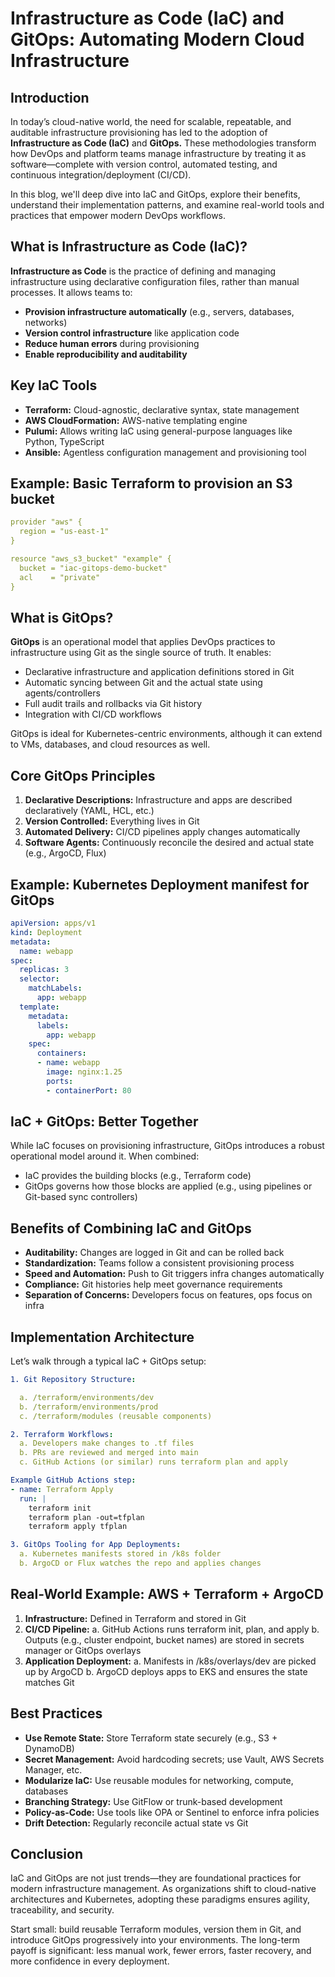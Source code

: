 # **Infrastructure as Code (IaC) and GitOps: Automating Modern Cloud Infrastructure**
  

## **Introduction**

In today’s cloud-native world, the need for scalable, repeatable, and auditable infrastructure provisioning has led to the adoption of **Infrastructure as Code (IaC)** and **GitOps.** These methodologies transform how DevOps and platform teams manage infrastructure by treating it as software—complete with version control, automated testing, and continuous integration/deployment (CI/CD).  

In this blog, we'll deep dive into IaC and GitOps, explore their benefits, understand their implementation patterns, and examine real-world tools and practices that empower modern DevOps workflows. 

## **What is Infrastructure as Code (IaC)?**  

**Infrastructure as Code** is the practice of defining and managing infrastructure using declarative configuration files, rather than manual processes. It allows teams to:

* **Provision infrastructure automatically** (e.g., servers, databases, networks)
* **Version control infrastructure** like application code 
* **Reduce human errors** during provisioning 
* **Enable reproducibility and auditability**

## **Key IaC Tools** 

* **Terraform:** Cloud-agnostic, declarative syntax, state management 
* **AWS CloudFormation:** AWS-native templating engine 
* **Pulumi:** Allows writing IaC using general-purpose languages like Python, TypeScript 
* **Ansible:** Agentless configuration management and provisioning tool 

## **Example: Basic Terraform to provision an S3 bucket**

```yaml
provider "aws" { 
  region = "us-east-1" 
}

resource "aws_s3_bucket" "example" { 
  bucket = "iac-gitops-demo-bucket" 
  acl    = "private" 
} 
```
 
## **What is GitOps?** 

**GitOps** is an operational model that applies DevOps practices to infrastructure using Git as the single source of truth. It enables: 

* Declarative infrastructure and application definitions stored in Git 
* Automatic syncing between Git and the actual state using agents/controllers 
* Full audit trails and rollbacks via Git history 
* Integration with CI/CD workflows 

GitOps is ideal for Kubernetes-centric environments, although it can extend to VMs, databases, and cloud resources as well. 

## **Core GitOps Principles**

1. **Declarative Descriptions:** Infrastructure and apps are described declaratively (YAML, HCL, etc.) 
2. **Version Controlled:** Everything lives in Git 
3. **Automated Delivery:** CI/CD pipelines apply changes automatically 
4. **Software Agents:** Continuously reconcile the desired and actual state (e.g., ArgoCD, Flux) 

## **Example: Kubernetes Deployment manifest for GitOps**


```yaml
apiVersion: apps/v1 
kind: Deployment
metadata: 
  name: webapp 
spec: 
  replicas: 3 
  selector: 
    matchLabels: 
      app: webapp 
  template: 
    metadata: 
      labels: 
        app: webapp 
    spec: 
      containers: 
      - name: webapp 
        image: nginx:1.25 
        ports: 
        - containerPort: 80 
```

## **IaC + GitOps: Better Together**

While IaC focuses on provisioning infrastructure, GitOps introduces a robust operational model around it. When combined: 

* IaC provides the building blocks (e.g., Terraform code) 
* GitOps governs how those blocks are applied (e.g., using pipelines or Git-based sync controllers) 


## **Benefits of Combining IaC and GitOps** 

* **Auditability:** Changes are logged in Git and can be rolled back  
* **Standardization:** Teams follow a consistent provisioning process  
* **Speed and Automation:** Push to Git triggers infra changes automatically 
* **Compliance:** Git histories help meet governance requirements 
* **Separation of Concerns:** Developers focus on features, ops focus on infra  


## **Implementation Architecture**

Let’s walk through a typical IaC + GitOps setup: 

```yaml
1. Git Repository Structure: 

  a. /terraform/environments/dev 
  b. /terraform/environments/prod 
  c. /terraform/modules (reusable components) 

2. Terraform Workflows: 
  a. Developers make changes to .tf files 
  b. PRs are reviewed and merged into main 
  c. GitHub Actions (or similar) runs terraform plan and apply 

Example GitHub Actions step: 
- name: Terraform Apply 
  run: | 
    terraform init 
    terraform plan -out=tfplan 
    terraform apply tfplan 

3. GitOps Tooling for App Deployments: 
  a. Kubernetes manifests stored in /k8s folder 
  b. ArgoCD or Flux watches the repo and applies changes 

```

## **Real-World Example: AWS + Terraform + ArgoCD**

1. **Infrastructure:** Defined in Terraform and stored in Git 
2. **CI/CD Pipeline:** 
  a. GitHub Actions runs terraform init, plan, and apply 
  b. Outputs (e.g., cluster endpoint, bucket names) are stored in secrets manager or GitOps      overlays 
3. **Application Deployment:** 
  a. Manifests in /k8s/overlays/dev are picked up by ArgoCD 
  b. ArgoCD deploys apps to EKS and ensures the state matches Git 

## **Best Practices**

* **Use Remote State:** Store Terraform state securely (e.g., S3 + DynamoDB) 
* **Secret Management:** Avoid hardcoding secrets; use Vault, AWS Secrets Manager, etc. 
* **Modularize IaC:** Use reusable modules for networking, compute, databases 
* **Branching Strategy:** Use GitFlow or trunk-based development 
* **Policy-as-Code:** Use tools like OPA or Sentinel to enforce infra policies 
* **Drift Detection:** Regularly reconcile actual state vs Git 

## **Conclusion**

IaC and GitOps are not just trends—they are foundational practices for modern infrastructure management. As organizations shift to cloud-native architectures and Kubernetes, adopting these paradigms ensures agility, traceability, and security. 

Start small: build reusable Terraform modules, version them in Git, and introduce GitOps progressively into your environments. The long-term payoff is significant: less manual work, fewer errors, faster recovery, and more confidence in every deployment. 



